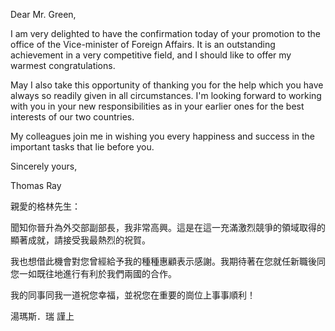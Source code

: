Dear Mr. Green,

I am very delighted to have the confirmation today of your promotion to
the office of the Vice-minister of Foreign Affairs. It is an outstanding
achievement in a very competitive field, and I should like to offer my
warmest congratulations.

May I also take this opportunity of thanking you for the help which you
have always so readily given in all circumstances. I\'m looking forward
to working with you in your new responsibilities as in your earlier ones
for the best interests of our two countries.

My colleagues join me in wishing you every happiness and success in the
important tasks that lie before you.

Sincerely yours,

Thomas Ray

親愛的格林先生：

聞知你晉升為外交部副部長，我非常高興。這是在這一充滿激烈競爭的領域取得的顯著成就，請接受我最熱烈的祝賀。

我也想借此機會對您曾經給予我的種種惠顧表示感謝。我期待著在您就任新職後同您一如既往地進行有利於我們兩國的合作。

我的同事同我一道祝您幸福，並祝您在重要的崗位上事事順利！

湯瑪斯．瑞 謹上
